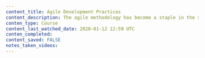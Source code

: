 ```yaml
---
content_title: Agile Development Practices
content_description: The agile methodology has become a staple in the software development industry for its rapid development capabilities, iterative workflow, and improved team dynamics. In this course, Harrison Ferrone covers agile practices aimed at addressing the complexities and limitations unique to mobile projects. He takes you from the concept and ideation phase all the way to continuous integration and deployment, highlighting best practices and efficient planning. By the end of this course, you will have a foundation for bringing agile into your development process and streamlining your existing project pipeline.
conten_type: Course
content_last_watched_date: 2020-01-12 12:59 UTC
conten_completed: 
content_saved: FALSE
notes_taken_videos: 
---
```

